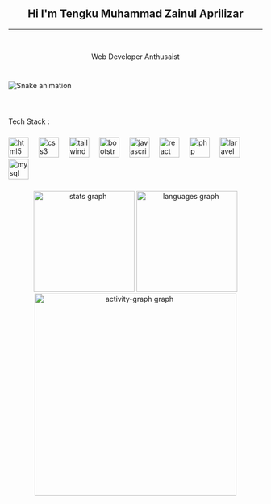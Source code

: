<br clear="both">

<h2 align="center">Hi I'm Tengku Muhammad Zainul Aprilizar</h2>
<hr/>

<br clear="both">

<p align="center">Web Developer Anthusaist</p>

###

<br clear="both">

<img src="https://raw.githubusercontent.com/tengkuzainul/tengkuzainul/output/snake.svg" alt="Snake animation" />

###

<br clear="both">

<p align="left">Tech Stack :</p>

###

<div align="left">
  <img src="https://skillicons.dev/icons?i=html" height="40" alt="html5 logo"  />
  <img width="12" />
  <img src="https://skillicons.dev/icons?i=css" height="40" alt="css3 logo"  />
  <img width="12" />
  <img src="https://skillicons.dev/icons?i=tailwind" height="40" alt="tailwindcss logo"  />
  <img width="12" />
  <img src="https://skillicons.dev/icons?i=bootstrap" height="40" alt="bootstrap logo"  />
  <img width="12" />
  <img src="https://cdn.jsdelivr.net/gh/devicons/devicon/icons/javascript/javascript-original.svg" height="40" alt="javascript logo"  />
  <img width="12" />
  <img src="https://skillicons.dev/icons?i=react" height="40" alt="react logo"  />
  <img width="12" />
  <img src="https://skillicons.dev/icons?i=php" height="40" alt="php logo"  />
  <img width="12" />
  <img src="https://skillicons.dev/icons?i=laravel" height="40" alt="laravel logo"  />
  <img width="12" />
  <img src="https://skillicons.dev/icons?i=mysql" height="40" alt="mysql logo"  />
</div>

###

<div align="center">
  <img src="https://github-readme-stats.vercel.app/api?username=tengkuzainul&hide_title=false&hide_rank=false&show_icons=true&include_all_commits=true&count_private=true&disable_animations=false&theme=nightowl&locale=en&hide_border=true&order=1" height="200" alt="stats graph"  />
  <img src="https://github-readme-stats.vercel.app/api/top-langs?username=tengkuzainul&locale=en&hide_title=false&layout=compact&card_width=320&langs_count=6&theme=nightowl&hide_border=true&order=2" height="200" alt="languages graph"  />
  <img src="https://github-readme-activity-graph.vercel.app/graph?username=tengkuzainul&radius=16&theme=nightowl&area=true&order=5&hide_border=true" height="400" alt="activity-graph graph"  />
</div>

###
